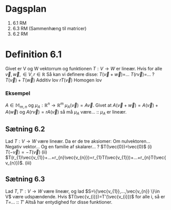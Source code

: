 # Dagsplan

1. 6.1 RM
2. 6.3 RM (Sammenhæng til matricer)
3. 6.2 RM

# Definition 6.1

Givet er V og W vektorrum og funktionen $T:V \to W$ er lineær. 
Hvis for alle $\vec{v},\vec{w},\in V,r \in \mathbb{R}$ Så kan vi definere disse:
$T(\vec{v}+\vec{w})=$...
$T(r \vec{v})=$...
?
$T(\vec{v})+T(\vec{w})$ Additiv lov
$rT(\vec{v})$ Homogen lov

### Eksempel
$A \in \mathbb{M}_{m,n}$ og $\mu _{A}:\mathbb{R}^{n}\to \mathbb{R}^{m}$ $\mu_{A}(\vec{v})=A \vec{v}$. Givet at $A(\vec{v}+\vec{w})=A(\vec{v})+A(\vec{w})$ og $A(r \vec{v})=r A(\vec{v})$ så må $\mu_{A}$ være... :: $\mu_{A}$ er lineær.

## Sætning 6.2

Lad $T:V \to W$ være lineær. Da er de tre aksiomer:
Om nulvektoren...
Negativ vektor...
Og en familie af skalarer...
?
$T(\vec{0})=\vec{0}$ (i)
$T(-\vec{v})=-T(\vec{v})$ (ii)
$T(r_{1}\vec{v_{1}}+...+r_{n}\vec{v_{n}})=r_{1}T(\vec{v_{1}})+...+r_{n}T(\vec{v_{n}})$. (iii)

## Sætning 6.3
Lad $T,T':V \to W$ være lineær, og lad $S=\{\vec{v_{1}},...,\vec{v_{n}} \}\in V$ være udspændende. Hvis $T(\vec{v_{i}})=T'(\vec{v_{i}})$ for alle i, så er $T=$... :: $T'$ Altså har entydighed for disse funktioner.
